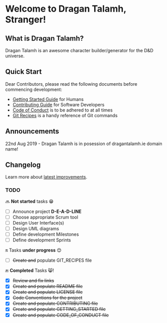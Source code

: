 # Welcome to Dragan Talamh, Stranger!

## What is Dragan Talamh?
Dragan Talamh is an awesome character builder/generator for the D&D universe.

## Quick Start
Dear Contributors, please read the following documents before commencing development:
- [Getting Started Guide](https://github.com/fedpy/DraganTalamh/blob/master/docs/GETTING_STARTED.md) for Humans
- [Contributing Guide](https://github.com/fedpy/DraganTalamh/blob/master/docs/CONTRIBUTING.md) for Software Developers
- [Code of Conduct](https://github.com/fedpy/DraganTalamh/blob/master/docs/CODE_OF_CONDUCT.md) is to be adhered to at all times
- [Git Recipes](https://github.com/fedpy/DraganTalamh/blob/master/docs/GIT_RECIPES.md) is a handy reference of Git commands

## Announcements
22nd Aug 2019 - Dragan Talamh is in posession of dragantalamh.ie domain name!

## 	Changelog
Learn more about [latest improvements](CHANGELOG.md).

### TODO
:soon: **Not started** tasks :grin:

- [ ] Announce project **D-E-A-D-LINE**
- [ ] Choose appropriate Scrum tool
- [ ] Design User Interface(s)
- [ ] Design UML diagrams
- [ ] Define development Milestones
- [ ] Define development Sprints

:on: Tasks **under progress** :blush:
- [ ] ~~Create and~~ populate GIT_RECIPES file

:end: **Completed** Tasks :smile_cat:!
- [x] ~~Review and fix links~~
- [x] ~~Create and populate README file~~
- [x] ~~Create and populate LICENSE file~~
- [x] ~~Code Conventions for the project~~
- [x] ~~Create and populate CONTRIBUTING file~~
- [x] ~~Create and populate GETTING_STARTED file~~
- [x] ~~Create and populate CODE_OF_CONDUCT file~~
